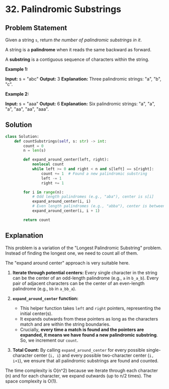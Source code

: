 
# 32. Palindromic Substrings

## Problem Statement

Given a string `s`, return *the number of palindromic substrings in it*.

A string is a **palindrome** when it reads the same backward as forward.

A **substring** is a contiguous sequence of characters within the string.

**Example 1:**

**Input:** s = "abc"
**Output:** 3
**Explanation:** Three palindromic strings: "a", "b", "c".

**Example 2:**

**Input:** s = "aaa"
**Output:** 6
**Explanation:** Six palindromic strings: "a", "a", "a", "aa", "aa", "aaa".

## Solution

```python
class Solution:
    def countSubstrings(self, s: str) -> int:
        count = 0
        n = len(s)

        def expand_around_center(left, right):
            nonlocal count
            while left >= 0 and right < n and s[left] == s[right]:
                count += 1  # Found a new palindromic substring
                left -= 1
                right += 1

        for i in range(n):
            # Odd length palindromes (e.g., "aba"), center is s[i]
            expand_around_center(i, i)
            # Even length palindromes (e.g., "abba"), center is between s[i] and s[i+1]
            expand_around_center(i, i + 1)

        return count
```

## Explanation

This problem is a variation of the "Longest Palindromic Substring" problem. Instead of finding the longest one, we need to count all of them.

The "expand around center" approach is very suitable here.

1.  **Iterate through potential centers:** Every single character in the string can be the center of an odd-length palindrome (e.g., `a` in `b_a_b`). Every pair of adjacent characters can be the center of an even-length palindrome (e.g., `bb` in `a_bb_a`).

2.  **`expand_around_center` function:**
    -   This helper function takes `left` and `right` pointers, representing the initial center(s).
    -   It expands outwards from these pointers as long as the characters match and are within the string boundaries.
    -   Crucially, **every time a match is found and the pointers are expanded, it means we have found a new palindromic substring**. So, we increment our `count`.

3.  **Total Count:** By calling `expand_around_center` for every possible single-character center (`i, i`) and every possible two-character center (`i, i+1`), we ensure that all palindromic substrings are found and counted.

The time complexity is O(n^2) because we iterate through each character (n) and for each character, we expand outwards (up to n/2 times). The space complexity is O(1).
